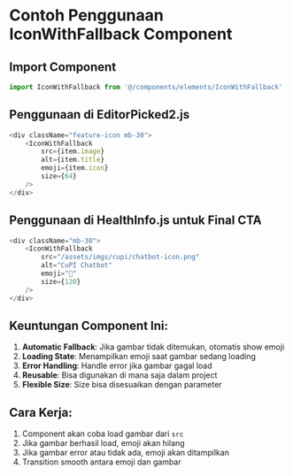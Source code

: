 # Contoh Penggunaan IconWithFallback Component

## Import Component
```javascript
import IconWithFallback from '@/components/elements/IconWithFallback'
```

## Penggunaan di EditorPicked2.js
```javascript
<div className="feature-icon mb-30">
    <IconWithFallback 
        src={item.image}
        alt={item.title}
        emoji={item.icon}
        size={64}
    />
</div>
```

## Penggunaan di HealthInfo.js untuk Final CTA
```javascript
<div className="mb-30">
    <IconWithFallback 
        src="/assets/imgs/cupi/chatbot-icon.png"
        alt="CuPI Chatbot"
        emoji="💬"
        size={120}
    />
</div>
```

## Keuntungan Component Ini:
1. **Automatic Fallback**: Jika gambar tidak ditemukan, otomatis show emoji
2. **Loading State**: Menampilkan emoji saat gambar sedang loading
3. **Error Handling**: Handle error jika gambar gagal load
4. **Reusable**: Bisa digunakan di mana saja dalam project
5. **Flexible Size**: Size bisa disesuaikan dengan parameter

## Cara Kerja:
1. Component akan coba load gambar dari `src`
2. Jika gambar berhasil load, emoji akan hilang
3. Jika gambar error atau tidak ada, emoji akan ditampilkan
4. Transition smooth antara emoji dan gambar